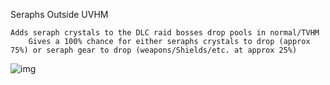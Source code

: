 Seraphs Outside UVHM

	Adds seraph crystals to the DLC raid bosses drop pools in normal/TVHM
		Gives a 100% chance for either seraphs crystals to drop (approx 75%) or seraph gear to drop (weapons/Shields/etc. at approx 25%)
				
![img](https://i.imgur.com/nnxlajn.jpg)		
